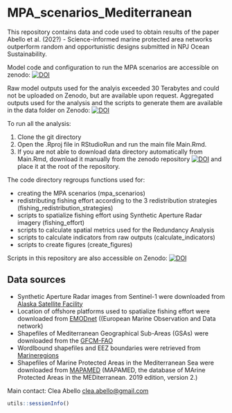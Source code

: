 # MPA_scenarios_Mediterranean
This repository contains data and code used to obtain results of the paper Abello et al.  (202?) - Science-informed marine protected area networks outperform random and opportunistic designs submitted in NPJ Ocean Sustainability.

Model code and configuration to run the MPA scenarios are accessible on zenodo: [![DOI](https://zenodo.org/badge/DOI/10.5281/zenodo.14039492.svg)](https://doi.org/10.5281/zenodo.14039492)

Raw model outputs used for the analyis exceeded 30 Terabytes and could not be uploaded on Zenodo, but are available upon request. Aggregated outputs used for the analysis and the scripts to generate them are available in the data folder on Zenodo: [![DOI](https://zenodo.org/badge/DOI/10.5281/zenodo.14039492.svg)](https://doi.org/10.5281/zenodo.14039492)

To run all the analysis:
1. Clone the git directory
2. Open the .Rproj file in RStudioRun and run the main file Main.Rmd.
3. If you are not able to download data directory automatically from Main.Rmd, download it manually from the zenodo repository [![DOI](https://zenodo.org/badge/DOI/10.5281/zenodo.14039492.svg)](https://doi.org/10.5281/zenodo.14039492) and place it at the root of the repository.


The code directory regroups functions used for:
- creating the MPA scenarios (mpa_scenarios)
- redistributing fishing effort according to the 3 redistribution strategies (fishing_redistribution_strategies)
- scripts to spatialize fishing effort using Synthetic Aperture Radar imagery (fishing_effort)
- scripts to calculate spatial metrics used for the Redundancy Analysis
- scripts to calculate indicators from raw outputs (calculate_indicators)
- scripts to create figures (create_figures)

Scripts in this repository are also accessible on Zenodo: [![DOI](https://zenodo.org/badge/DOI/10.5281/zenodo.16734084.svg)](https://doi.org/10.5281/zenodo.16734084)

## Data sources
* Synthetic Aperture Radar images from Sentinel-1 were downloaded from [Alaska Satellite Facility](https://search.asf.alaska.edu/#/)
* Location of offshore platforms used to spatialize fishing effort were downloaded from [EMODnet](https://www.emodnet-humanactivities.eu) ((European Marine Observation and Data network)
* Shapefiles of Mediterranean Geographical Sub-Areas (GSAs) were downloaded from the [GFCM-FAO](https://www.fao.org/gfcm/data/maps/gsas/es/)
* Wordlbound shapefiles and EEZ boundaries were retrieved from [Marineregions](https://www.marineregions.org/downloads.php)
* Shapefiles of Marine Protected Areas in the Mediterranean Sea were downloaded from [MAPAMED](https://www.mapamed.org/) (MAPAMED, the database of MArine Protected Areas in the MEDiterranean. 2019 edition, version 2.)
  
Main contact: Clea Abello [clea.abello@gmail.com](mailto:clea.abello@gmail.com)

```r
utils::sessionInfo()
```

